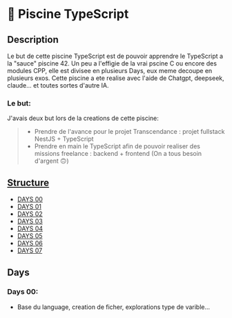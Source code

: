 # 🧪 Piscine TypeScript

## Description
Le but de cette piscine TypeScript est de pouvoir apprendre le TypeScript a la "sauce" piscine 42.
Un peu a l'effigie de la vrai pscine C ou encore des modules CPP, elle est divisee en plusieurs Days, eux meme decoupe en plusieurs exos.
Cette piscine a ete realise avec l'aide de Chatgpt, deepseek, claude... et toutes sortes d'autre IA. 

### Le but:
J'avais deux but lors de la creations de cette piscine:
> - Prendre de l'avance pour le projet Transcendance : projet fullstack NestJS + TypeScript
> - Prendre en main le TypeScript afin de pouvoir realiser des missions freelance : backend + frontend (On a tous besoin d'argent 🙃​)

## <ins>Structure<ins/>
- [DAYS 00](https://github.com/Othmanebhr/Piscine-TypeScript/tree/main/Day00)
- [DAYS 01](#Days01)
- [DAYS 02](#Days02)
- [DAYS 03](#Days03)
- [DAYS 04](#Days04)
- [DAYS 05](#Days05)
- [DAYS 06](#Days06)
- [DAYS 07](#Days07)

## Days

### Days 00:
- Base du language, creation de ficher, explorations type de varible...
